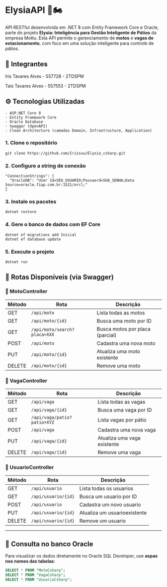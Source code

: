 # ElysiaAPI 📱🏍️

API RESTful desenvolvida em .NET 8 com Entity Framework Core e Oracle, parte do projeto **Elysia: Inteligência para Gestão Inteligente de Pátios** da empresa Mottu. Esta API permite o gerenciamento de **motos** e **vagas de estacionamento**, com foco em uma solução inteligente para controle de pátios.

## 👥 Integrantes
Iris Tavares Alves - 557728 - 2TDSPM

Taís Tavares Alves - 557553 - 2TDSPM

## ⚙️ Tecnologias Utilizadas

```text
- ASP.NET Core 8
- Entity Framework Core
- Oracle Database
- Swagger (OpenAPI)
- Clean Architecture (camadas Domain, Infrastructure, Application)
```

### 1. Clone o repositório
```text
git clone https://github.com/Irissuu/Elysia_csharp.git
```

### 2. Configure a string de conexão
```text
"ConnectionStrings": {
  "OracleDB": "User Id=SEU_USUARIO;Password=SUA_SENHA;Data Source=oracle.fiap.com.br:1521/orcl;"
}
```

### 3. Instale os pacotes
```text
dotnet restore
```

### 4. Gere o banco de dados com EF Core
```text
dotnet ef migrations add Inicial
dotnet ef database update
```

### 5. Execute o projeto
```text
dotnet run
```

## 🔁 Rotas Disponíveis (via Swagger)


### 🔹 MotoController

| Método | Rota                            | Descrição                          |
|--------|----------------------------------|-------------------------------------|
| GET    | `/api/moto`                     | Lista todas as motos                |
| GET    | `/api/moto/{id}`                | Busca uma moto por ID               |
| GET    | `/api/moto/search?placa=XXX`    | Busca motos por placa (parcial)     |
| POST   | `/api/moto`                     | Cadastra uma nova moto              |
| PUT    | `/api/moto/{id}`                | Atualiza uma moto existente         |
| DELETE | `/api/moto/{id}`                | Remove uma moto                     |

### 🔹 VagaController

| Método | Rota                                | Descrição                           |
|--------|-------------------------------------|--------------------------------------|
| GET    | `/api/vaga`                         | Lista todas as vagas                 |
| GET    | `/api/vaga/{id}`                    | Busca uma vaga por ID                |
| GET    | `/api/vaga/patio?patio=XYZ`         | Lista vagas por pátio                |
| POST   | `/api/vaga`                         | Cadastra uma nova vaga               |
| PUT    | `/api/vaga/{id}`                    | Atualiza uma vaga existente          |
| DELETE | `/api/vaga/{id}`                    | Remove uma vaga                      |

### 🔹 UsuarioController

| Método | Rota                                | Descrição                           |
|--------|-------------------------------------|--------------------------------------|
| GET    | `/api/usuario`                         | Lista todas os usuarios                 |
| GET    | `/api/usuario/{id}`                    | Busca um usuario por ID                |
| POST   | `/api/usuario`                         | Cadastra um novo usuario             |
| PUT    | `/api/usuario/{id}`                    | Atualiza um usuarioexistente          |
| DELETE | `/api/usuario/{id}`                    | Remove um usuario                    |

---

## 🧾 Consulta no banco Oracle

Para visualizar os dados diretamente no Oracle SQL Developer, use **aspas nos nomes das tabelas**:

```sql
SELECT * FROM "MotoCsharp";
SELECT * FROM "VagaCsharp";
SELECT * FROM "UsuarioCsharp";

